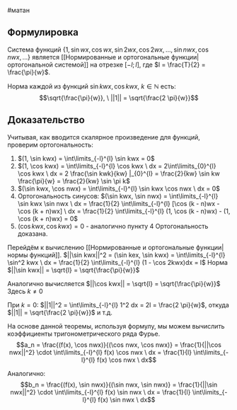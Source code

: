 #матан 
## Формулировка
Система функций $\{ 1, \sin wx, \cos wx, \sin 2wx, \cos 2wx, \dots, \sin nwx, \cos nwx, \dots \}$ является [[Нормированные и ортогональные функции|ортогональной системой]] на отрезке $[-l; l]$, где $l = \frac{T}{2} = \frac{\pi}{w}$.

Норма каждой из функций $\sin kwx, \cos kwx, \ k \in \mathbb{N}$ есть:
$$\sqrt{\frac{\pi}{w}}, \ ||1|| = \sqrt{\frac{2 \pi}{w}}$$
## Доказательство
Учитывая, как вводится скалярное произведение для функций, проверим ортогональность:
1) $(1, \sin kwx) = \int\limits_{-l}^{l} \sin kwx = 0$
2) $(1, \cos kwx) = \int\limits_{-l}^{l} \cos kwx \ dx = 2\int\limits_{0}^{l} \cos kwx \ dx = 2 \frac{\sin kwk}{kw} |_{0}^{l} = \frac{2}{kw} \sin kw \frac{\pi}{w} = \frac{2}{kw} \sin \pi k$
3) $(\sin kwx, \cos nwx) = \int\limits_{-l}^{l} \sin kwx \cos nwx \ dx = 0$
4) Ортогональность синусов:
	$(\sin kwx, \sin nwx) = \int\limits_{-l}^{l} \sin kwx \sin nwx \ dx = \frac{1}{2} \int\limits_{-l}^{l} [\cos (k - n)wx - \cos (k + n)wx] \ dx = \frac{1}{2} \int\limits_{-l}^{l} (1, \cos (k - n)wx) - (1, \cos (k + n)wx) = 0$
5) $(\cos kwx, \cos kwx) = 0$ - аналогично пункту 4
Ортогональность доказана.

Перейдём к вычислению [[Нормированные и ортогональные функции|нормы функций]].
$||\sin kwx||^2 = (\sin kex, \sin kwx) = \int\limits_{-l}^{l} \sin^2 kwx \ dx = \frac{1}{2} \int\limits_{-l}^{l} (1 - \cos 2kwx)dx = l$
Норма $||\sin kwx|| = \sqrt{l} = \sqrt{\frac{\pi}{w}}$

Аналогично вычисляется $||\cos kwx|| = \sqrt{l} = \sqrt{\frac{\pi}{w}}$
Здесь $k \neq 0$

При $k = 0$:
$||1||^2 = \int\limits_{-l}^{l} 1^2 dx = 2l = \frac{2 \pi}{w}$, откуда $||1|| = \sqrt{\frac{2 \pi}{w}}$ и т.д.

На основе данной теоремы, используя формулу, мы можем вычислить коэффициенты тригонометрического ряда Фурье.
$$a_n = \frac{(f(x), \cos nwx)}{(\cos nwx, \cos nwx)} = \frac{1}{||\cos nwx||^2} \cdot \int\limits_{-l}^{l} f(x) \cos nwx \ dx = \frac{1}{l} \int\limits_{-l}^{l} f(x) \cos nwx \ dx$$

Аналогично:
$$b_n = \frac{(f(x), \sin nwx)}{(\sin nwx, \sin nwx)} = \frac{1}{||\sin nwx||^2} \cdot \int\limits_{-l}^{l} f(x) \sin nwx \ dx = \frac{1}{l} \int\limits_{-l}^{l} f(x) \sin nwx \ dx$$